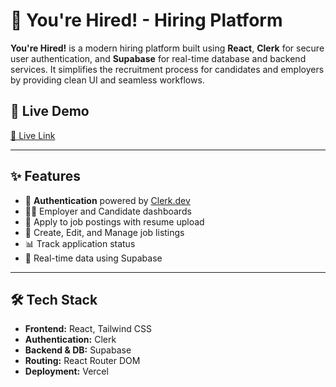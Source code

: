 # 🚀 You're Hired! - Hiring Platform


**You're Hired!** is a modern hiring platform built using **React**, **Clerk** for secure user authentication, and **Supabase** for real-time database and backend services. It simplifies the recruitment process for candidates and employers by providing clean UI and seamless workflows.

## 🔑 Live Demo

[🔗 Live Link](https://hirred-theta.vercel.app/) 

---

## ✨ Features

- 🔐 **Authentication** powered by [Clerk.dev](https://clerk.dev)
- 🧑‍💼 Employer and Candidate dashboards
- 📝 Apply to job postings with resume upload
- 📂 Create, Edit, and Manage job listings
- 📊 Track application status
- 💬 Real-time data using Supabase

---

## 🛠️ Tech Stack

- **Frontend:** React, Tailwind CSS
- **Authentication:** Clerk
- **Backend & DB:** Supabase
- **Routing:** React Router DOM
- **Deployment:** Vercel 
